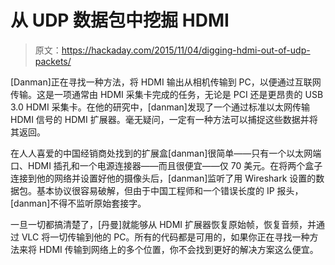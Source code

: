 # 从 UDP 数据包中挖掘 HDMI

> 原文：<https://hackaday.com/2015/11/04/digging-hdmi-out-of-udp-packets/>

[Danman]正在寻找一种方法，将 HDMI 输出从相机传输到 PC，以便通过互联网传输。这是一项通常由 HDMI 采集卡完成的任务，无论是 PCI 还是更昂贵的 USB 3.0 HDMI 采集卡。在他的研究中，[danman]发现了一个通过标准以太网传输 HDMI 信号的 HDMI 扩展器。毫无疑问，一定有一种方法可以捕捉这些数据并将其返回。

在人人喜爱的中国经销商处找到的扩展盒[danman]很简单——只有一个以太网端口、HDMI 插孔和一个电源连接器——而且很便宜——仅 70 美元。在将两个盒子连接到他的网络并设置好他的摄像头后，[danman]监听了用 Wireshark 设置的数据包。基本协议很容易破解，但由于中国工程师和一个错误长度的 IP 报头，[danman]不得不监听原始套接字。

一旦一切都搞清楚了，[丹曼]就能够从 HDMI 扩展器恢复原始帧，恢复音频，并通过 VLC 将一切传输到他的 PC。所有的代码都是可用的，如果你正在寻找一种方法来将 HDMI 传输到网络上的多个位置，你不会找到更好的解决方案这么便宜。